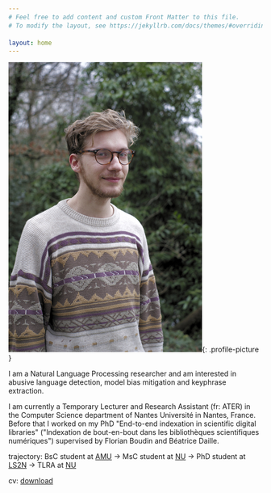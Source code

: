 ```yaml
---
# Feel free to add content and custom Front Matter to this file.
# To modify the layout, see https://jekyllrb.com/docs/themes/#overriding-theme-defaults

layout: home
---
```


<style>
.profile-picture { width: 15em; }
.profile-picture { float: left; margin-right: 30px; margin-bottom: 30px; max-width: 40%; border: 6px solid #ddd; border-radius: 6px; box-sizing: border-box; }
@media screen and (max-width: 600px) { .profile-picture { display: block; float: none; max-width: 100%; margin-left: auto; margin-right: auto; } }
</style>

![portrait](/assets/portrait.jpg){: .profile-picture }

I am a Natural Language Processing researcher and am interested in abusive language detection, model bias mitigation and keyphrase extraction.

I am currently a Temporary Lecturer and Research Assistant (fr: ATER) in the Computer Science department of Nantes Université in Nantes, France. Before that I worked on my PhD "End-to-end indexation in scientific digital libraries" ("Indexation de bout-en-bout dans les bibliothèques scientifiques numériques") supervised by Florian Boudin and Béatrice Daille.

trajectory: BsC student at [AMU](https://www.univ-amu.fr) -> MsC student at [NU](https://www.univ-nantes.fr) -> PhD student at [LS2N](https://www.ls2n.fr) -> TLRA at [NU](https://www.univ-nantes.fr)

cv: [download](assets/cv_en.pdf)